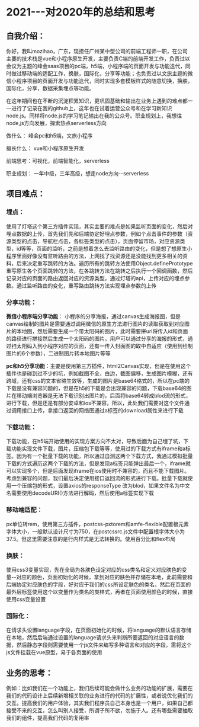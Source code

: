 # 2021---对2020年的总结和思考

## 自我介绍：

你好，我叫mozihao，广东，现担任广州某中型公司的前端工程师一职，在公司主要的技术栈是vue和小程序原生开发，主要负责C端的前端开发工作，负责过以会议为主题的峰会saas项目的pc端，h5端，小程序端的页面开发与功能迭代，同时做过移动端的适配工作，换肤，国际化，分享等功能；也负责过以文旅主题的微信小程序项目的页面开发与功能迭代，同时实现多套模板样式的随意切换，换肤，国际化，分享，数据采集埋点等功能。

在这年期间也在不断的沉淀积累知识，更巩固基础和输出在业务上遇到的难点都一一进行了记录在我的github上，这年也在试着运营公众号和在学习新知识node.js。同样将node.js的学习笔记输出在我的公众号。职业规划上，我想往node,js方向发展，探索热点serverless方向

做什么： 峰会pc和h5端，文旅小程序

擅长什么： vue和小程序原生开发

前端思考：可视化，前端智能化，serverless

职业规划： 一年中级，三年高级，想走node方向--serverless



## 项目难点：

### **埋点**：

使用了灯塔这个第三方插件实现，其实主要的难点是如果监听页面的变化，然后对埋点数据的上传，首先我们先和后端协定好埋点参数，例如个点击事件的参数（资源类型的点击，导航栏点击，各标签类型的点击），页面停留市场，对应资源类型，id等等，页面的监听，之前是想着怎么去监听路由的变化，但是想了想原生小程序里面好像没有监听路由的方法，上网找了找资源还是没能找到更多相关的资料，后来决定重写跳转的方法。遍历所有的跳转方法使用Object.definePrototype重写原生各个页面跳转的方法，在各跳转方法在跳转之后执行一个回调函数，然后记录对应的页面的路由返回对应的资源类型，通过灯塔的api，上传对应的埋点参数。通过监听路由的变化，重写路由跳转方法实现埋点参数的上传

### **分享功能**：

**微信小程序端分享功能**： 小程序的分享海报，通过canvas生成海报图，但是canvas绘制的图片是需要通过调用微信的原生方法进行图片的读取获取到对应图片的本地图，然后需要生成一个带太阳码的图片，此时需要拼url将传入id和页面的路径进行拼接然后生成一个太阳码的图片，用户可以通过分享的海报的形式，通过扫太阳码入到小程序对应的页面，还有一传入封面图的取中自适应（使用到绘制图片的6个参数），二进制图片转本地图片等等

**pc和h5分享功能**：主要是使用第三方插件，html2Canvas实现，但是在使用这个插件也是碰到过不少的坑，例如截图不全，白边，截图偏移，生成图片模糊，还有跨域，还有css的文本省略生效等，生成的图片是base64格式的，所以在pc端的下载是没有兼容问题的，但是在h5的下载是会出现兼容的问题，下载base64的图片在移动端浏览器是无法下载识别出图片的，后面将base64转成blod流的形式，进行下载，但是还是有部分安卓和ios不兼容，所以，此处我们需要对这个文件通过调用接口上传，拿接口返回的网络图通过a标签的download属性来进行下载

### **下载功能**：

下载功能，在h5端开始使用的实现方案方向不太对，导致后面为自己埋了坑，下载功能实现文件下载，图片，压缩包下载等等，使用过的下载方式有iframe和a标签。因为有一个批量下载的功能，所以通过自测这两个下载方式，我通过模拟批量下载的方式遍历这两个下载的方法，但是发现a标签只能弹出最后一个，iframe就可以实现多个，但是后面发现iframe在ios使用时不兼容的，而且不能下载图片。考虑到兼容的问题，我们最后决定使用接口返回流的形式进行下载。批量下载就使用一个压缩包的形式，设置axios的responseType 改为blod，如果文件名为中文名需要使用decodeURI()方法进行解码，然后使用a标签实现下载

### **移动端适配**：

px单位转rem，使用第三方插件，postcss-pxtorem和amfe-flexible配置根元素字体大小，一般默认设计尺寸为750，在postcssrc.js文件中配置根字体大小为37.5。但这里需要注意的是行内样式是无法转换的。使用百分比和flex布局



### 换肤：

使用css3变量实现，先在全局为各肤色设定对应的css类名和定义对应肤色的变量--对应的颜色，页面初始化的时候，拿到对应的肤色并存储在本地，此前需要和后端协定对应肤色的字段，好对应于我们的css所设定肤色的类名，然后在页面的最外层标签使用这个以变量作为类名的类样式，再者在页面使用颜色的时候，直接使用css变量设置



### 国际化：

在请求头设置language字段，在页面初始化的时候，将language的默认语言存储在本地，然后后端通过设置的language请求头来判断所要返回的对应语言的数据，然后静态字段则需要使用一个js文件来编写多种语言和对应的字段，需将这个js文件挂载在vue原型，易于各页面的使用



## 业务的思考：

例如：比如我们在一个功能上，我们后续可能会做什么业务的功能的扩展，需要在我们的代码设计上后续新增相关联的业务进行的代码的扩展性，或者说优化我们的交互。提高我们的用户体验，其实我们程序员自己本身也是一个用户，如果自己都接受不来的交互，怎么叫别人接受，所谓子所不欲，勿施于人。还有哪些需要抽取我们的组件，提高我们代码的复用率